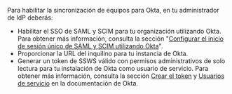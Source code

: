 Para habilitar la sincronización de equipos para Okta, en tu administrador de IdP deberás:

- Habilitar el SSO de SAML y SCIM para tu organización utilizando Okta. Para obtener más información, consulta la sección "[Configurar el inicio de sesión único de SAML y SCIM utilizando Okta](/github/setting-up-and-managing-organizations-and-teams/configuring-saml-single-sign-on-and-scim-using-okta)".
- Proporcionar la URL del inquilino para tu instancia de Okta.
- Generar un token de SSWS válido con permisos administrativos de solo lectura para tu instalación de Okta como usuario de servicio. Para obtener más información, consulta la sección [Crear el token](https://developer.okta.com/docs/guides/create-an-api-token/create-the-token/) y [Usuarios de servicio](https://help.okta.com/en/prod/Content/Topics/Adv_Server_Access/docs/service-users.htm) en la documentación de Okta.